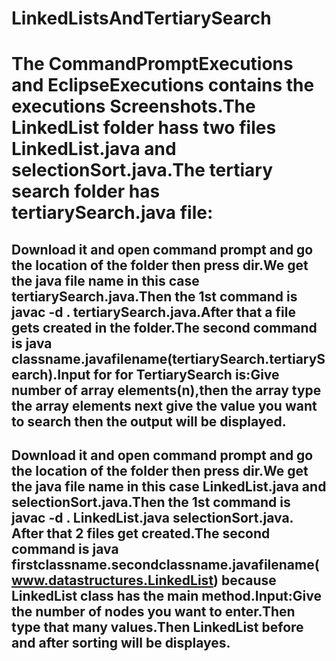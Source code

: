 # LinkedListsAndTertiarySearch
# The CommandPromptExecutions and EclipseExecutions contains the executions Screenshots.The LinkedList folder hass two files LinkedList.java and selectionSort.java.The tertiary search folder has tertiarySearch.java file:
## Download it and open command prompt and go the location of the folder then press dir.We get the java file name in this case tertiarySearch.java.Then the 1st command is javac -d . tertiarySearch.java.After that a file gets created in the folder.The second command is java classname.javafilename(tertiarySearch.tertiarySearch).Input for for TertiarySearch is:Give number of array elements(n),then the array type the array elements next give the value you want to search then the output will be displayed.
## Download it and open command prompt and go the location of the folder then press dir.We get the java file name in this case LinkedList.java and selectionSort.java.Then the 1st command is javac -d . LinkedList.java selectionSort.java. After that 2 files get created.The second command is java firstclassname.secondclassname.javafilename(www.datastructures.LinkedList) because LinkedList class has the main method.Input:Give the number of nodes you want to enter.Then type that many values.Then LinkedList before and after sorting will be displayes.
